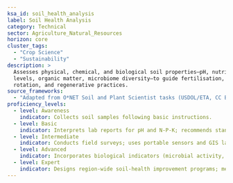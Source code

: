 ```yaml
---
ksa_id: soil_health_analysis
label: Soil Health Analysis
category: Technical
sector: Agriculture_Natural_Resources
horizon: core
cluster_tags:
  - "Crop Science"
  - "Sustainability"
description: >
  Assesses physical, chemical, and biological soil properties—pH, nutrient
  levels, organic matter, microbiome diversity—to guide fertilisation, crop
  rotation, and regenerative practices.
source_frameworks:
  - "Adapted from O*NET Soil and Plant Scientist tasks (USDOL/ETA, CC BY 4.0)"
proficiency_levels:
  - level: Awareness
    indicator: Collects soil samples following basic instructions.
  - level: Basic
    indicator: Interprets lab reports for pH and N-P-K; recommends standard amendments (intro to soil-fertility management).
  - level: Intermediate
    indicator: Conducts field surveys; uses portable sensors and GIS layers to build variable-rate nutrient maps; cross-references **`climate_resilient_farming`** for integrated fertility & carbon strategies.
  - level: Advanced
    indicator: Incorporates biological indicators (microbial activity, earthworm counts) into fertility plans; advises on cover-cropping and compost integration.
  - level: Expert
    indicator: Designs region-wide soil-health improvement programs; mentors agronomists; publishes best-practice guidelines on regenerative soil management.
---
```

